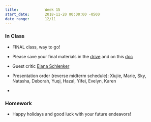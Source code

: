 ```yaml
---
title:            Week 15
start_date:       2018-11-20 00:00:00 -0500
date_range:       12/11
---
```


### In Class
- FINAL class, way to go!
- Please save your final materials in the [drive](https://drive.google.com/open?id=1-X4T__kmfUNW7kHBVsgAM3wzHdJIdDnS) and on this [doc](https://docs.google.com/document/d/1BUJ8yAGqqLUEytdrs_hYES-iis90LGtGT-t6AslsPMg/edit?usp=sharing)
- Guest critic [Elana Schlenker](http://elanaschlenker.com/)
- Presentation order (reverse midterm schedule): Xiujie, Marie, Sky, Natasha, Deborah, Yuqi, Hazal, Yifei, Evelyn, Karen

-

### Homework
- Happy holidays and good luck with your future endeavors!
